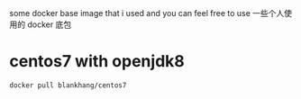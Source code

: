 some docker base image that i used and you can feel free to use
一些个人使用的 docker 底包  

# centos7 with openjdk8
```shell script
docker pull blankhang/centos7
```
